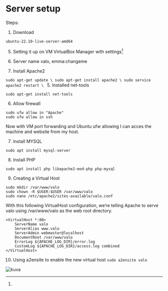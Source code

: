 # Server setup

Steps:

1. Download

 ```ubuntu-22.10-live-server-amd64```

5. Setting it up on VM VirtualBox Manager with settings[^1]

3. Server name valo, emma:changeme

4. Install Apache2

`sudo apt-get update \
sudo apt-get install apache2 \
sudo service apache2 restart \
`
5. Installed net-tools

`sudo apt-get install net-tools`

6. Allow firewall 

`sudo ufw allow in "Apache"` \
`sudo ufw allow in ssh`

Now with VM port forwarding and Ubuntu ufw allowing I can acces the machine and website from my host. 

7. Install MYSQL

`sudo apt install mysql-server`

8. Install PHP

`sudo apt install php libapache2-mod-php php-mysql`

9. Creating a Virtual Host

```
sudo mkdir /var/www/valo
sudo chown -R $USER:$USER /var/www/valo
sudo nano /etc/apache2/sites-available/valo.conf
``` 

With this following VirtualHost configuration, we’re telling Apache to serve valo using /var/www/valo as the web root directory.

```
<VirtualHost *:80>
    ServerName valo
    ServerAlias www.valo
    ServerAdmin webmaster@localhost
    DocumentRoot /var/www/valo
    ErrorLog ${APACHE_LOG_DIR}/error.log
    CustomLog ${APACHE_LOG_DIR}/access.log combined
</VirtualHost>
```

10. Using a2ensite to enable the new virtual host
`sudo a2ensite valo`

[^1]:
![kuva](https://user-images.githubusercontent.com/61313043/215742575-81417a2f-c6f8-4c57-86d9-72ec6c47f595.png)

